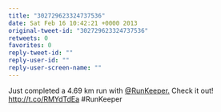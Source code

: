 ```yaml
---
title: "302729623324737536"
date: Sat Feb 16 10:42:21 +0000 2013
original-tweet-id: "302729623324737536"
retweets: 0
favorites: 0
reply-tweet-id: ""
reply-user-id: ""
reply-user-screen-name: ""
---
```

Just completed a 4.69 km run with <a href="https://twitter.com/RunKeeper.">@RunKeeper.</a> Check it out! http://t.co/RMYdTdEa #RunKeeper
